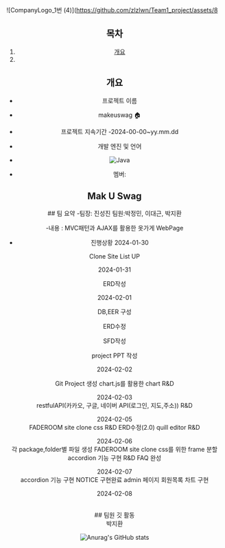 
![CompanyLogo_1번 (4)](https://github.com/zlzlwn/Team1_project/assets/8<div align="center">

## 목차
  1. [개요](#개요)
  2. 

## 개요
- 프로젝트 이름<br>
- makeuswag 🏠
- 프로젝트 지속기간
-2024-00-00~yy.mm.dd
- 개발 엔진 및 언어
- <img alt="Java" src ="https://img.shields.io/badge/Java-007396.svg?&style=for-the-badge&logo=Java&logoColor=white"/>

- 멤버: 




<h2>Mak U Swag </h2>
  ## 팀 요약
-팀장: 진성진 팀원:박정민, 이대근, 박지환

-내용 : MVC패턴과 AJAX를 활용한 옷가게 WebPage



- 진행상황
2024-01-30<br>

Clone Site List UP 

2024-01-31<br>

ERD작성

2024-02-01<br>

  DB,EER 구성

  ERD수정

  SFD작성

  project PPT 작성

2024-02-02<br>

 Git Project 생성
 chart.js를 활용한 chart R&D

2024-02-03<br>
restfulAPI(카카오, 구글, 네이버 API(로그인, 지도,주소)) R&D
 

2024-02-05<br>
FADEROOM site clone css R&D
ERD수정(2.0)
quill editor R&D
 


2024-02-06<br>
각 package,folder별 파일 생성
FADEROOM site clone css를 위한 frame 분할
accordion 기능 구현 R&D 
FAQ 완성

2024-02-07<br>
accordion 기능 구현
NOTICE 구현완료
admin 페이지 회원목록 차트 구현 

2024-02-08<br>



<br>
## 팀원 깃 활동
<br>
박지환<br>

![Anurag's GitHub stats](https://github-readme-stats.vercel.app/api?username=zlzlwn&show_icons=true&theme=radical)
<br>




